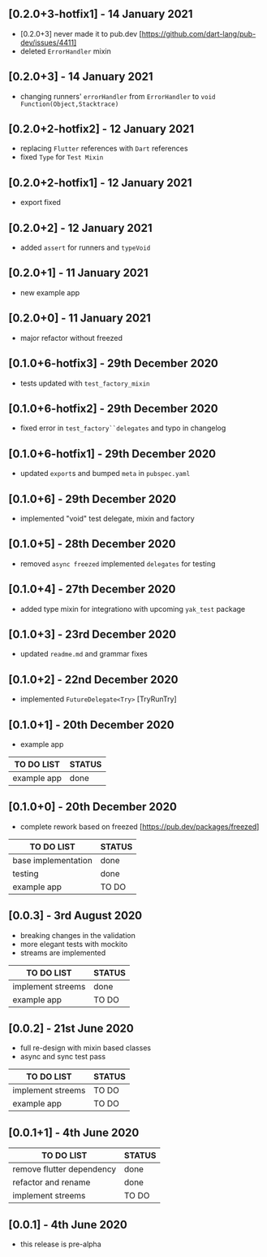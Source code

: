 ## [0.2.0+3-hotfix1] - 14 January 2021
* [0.2.0+3] never made it to pub.dev [https://github.com/dart-lang/pub-dev/issues/4411]
* deleted `ErrorHandler` mixin

## [0.2.0+3] - 14 January 2021
* changing runners' `errorHandler` from `ErrorHandler` to `void Function(Object,Stacktrace)`

## [0.2.0+2-hotfix2] - 12 January 2021
* replacing `Flutter` references with `Dart` references
* fixed `Type` for `Test Mixin`

## [0.2.0+2-hotfix1] - 12 January 2021
* export fixed

## [0.2.0+2] - 12 January 2021
* added `assert` for runners and `typeVoid`

## [0.2.0+1] - 11 January 2021
* new example app

## [0.2.0+0] - 11 January 2021
* major refactor without freezed

## [0.1.0+6-hotfix3] - 29th December 2020
* tests updated with `test_factory_mixin`

## [0.1.0+6-hotfix2] - 29th December 2020
* fixed error in `test_factory``delegates` and typo in changelog

## [0.1.0+6-hotfix1] - 29th December 2020
* updated `export`s and bumped `meta` in `pubspec.yaml`

## [0.1.0+6] - 29th December 2020
* implemented "void" test delegate, mixin and factory

## [0.1.0+5] - 28th December 2020
* removed `async freezed` implemented `delegates` for testing

## [0.1.0+4] - 27th December 2020
* added type mixin for integrationo with upcoming `yak_test` package

## [0.1.0+3] - 23rd December 2020
* updated `readme.md` and grammar fixes

## [0.1.0+2] - 22nd December 2020
* implemented `FutureDelegate<Try>` [TryRunTry]

## [0.1.0+1] - 20th December 2020
* example app

| TO DO LIST | STATUS |
|--------|-----|
| example app | done  |

## [0.1.0+0] - 20th December 2020
* complete rework based on freezed [https://pub.dev/packages/freezed]

| TO DO LIST | STATUS |
|--------|-----|
| base implementation  | done |
| testing | done |
| example app | TO DO  |

## [0.0.3] - 3rd August 2020
* breaking changes in the validation
* more elegant tests with mockito
* streams are implemented

| TO DO LIST | STATUS |
|--------|-----|
| implement streems | done |
| example app | TO DO  |

## [0.0.2] - 21st June 2020
* full re-design with mixin based classes
* async and sync test pass

| TO DO LIST | STATUS |
|--------|-----|
| implement streems | TO DO |
| example app | TO DO  |

## [0.0.1+1] - 4th June 2020

| TO DO LIST | STATUS |
|--------|-----|
| remove flutter dependency | done  |
| refactor and rename | done  |
| implement streems | TO DO |


## [0.0.1] - 4th June 2020

* this release is pre-alpha